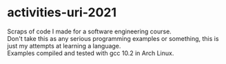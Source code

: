 # activities-uri-2021
Scraps of code I made for a software engineering course.<br>
Don't take this as any serious programming examples or something, this is just my attempts at learning a language.<br>
Examples compiled and tested with gcc 10.2 in Arch Linux.
